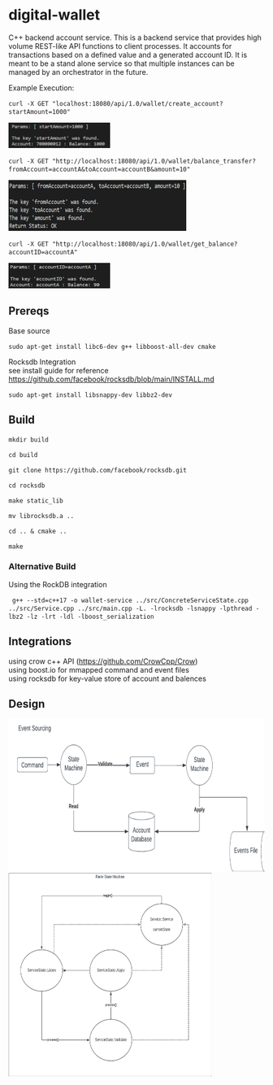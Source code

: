 # digital-wallet  
C++ backend account service. This is a backend service that provides high volume REST-like API functions to client processes. It accounts for transactions based on a defined value and a generated account ID. It is meant to be a stand alone service so that multiple instances can be managed by an orchestrator in the future.

Example Execution:  
```
curl -X GET "localhost:18080/api/1.0/wallet/create_account?startAmount=1000"
```
<img src="create-account-ex.png" width="200" height="50">

```
curl -X GET "http://localhost:18080/api/1.0/wallet/balance_transfer?fromAccount=accountA&toAccount=accountB&amount=10"
```
<img src="xfer-account-ex.png" width="350" height="100">

```
curl -X GET "http://localhost:18080/api/1.0/wallet/get_balance?accountID=accountA"
``` 
<img src="account-balance-ex.png" width="200" height="50">  

## Prereqs  
Base source  
```
sudo apt-get install libc6-dev g++ libboost-all-dev cmake
```
Rocksdb Integration  
see install guide for reference https://github.com/facebook/rocksdb/blob/main/INSTALL.md  
```
sudo apt-get install libsnappy-dev libbz2-dev
```  

## Build  
```
mkdir build  
```
```
cd build  
```
```
git clone https://github.com/facebook/rocksdb.git
```
```
cd rocksdb
```
```
make static_lib
```
```
mv librocksdb.a ..
```
```
cd .. & cmake ..  
```
```
make  
```

### Alternative Build  
Using the RockDB integration  
```
 g++ --std=c++17 -o wallet-service ../src/ConcreteServiceState.cpp ../src/Service.cpp ../src/main.cpp -L. -lrocksdb -lsnappy -lpthread -lbz2 -lz -lrt -ldl -lboost_serialization
```
## Integrations  
using crow c++ API (https://github.com/CrowCpp/Crow)  
using boost.io for mmapped command and event files  
using rocksdb for key-value store of account and balences

## Design

<img src="event-sourcing.png " width="600" height="300">
<img src="service-statemachine.jpeg" width="400" height="400">

